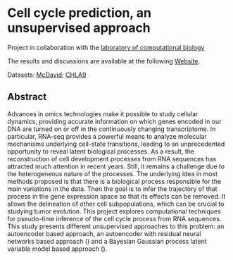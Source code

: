 # Cell cycle prediction, an unsupervised approach

Project in collaboration with the [laboratory of computational biology](https://www.epfl.ch/labs/naef-lab/)

The results and discussions are available at the following [Website](https://lucarossi9.github.io/statistical_computation_4_website/).

Datasets:  [McDavid](https://journals.plos.org/ploscompbiol/article?id=10.1371/journal.pcbi.1003696#s4); [CHLA9](https://www.ncbi.nlm.nih.gov/geo/query/acc.cgi?acc=GSE146221)

## Abstract

Advances in omics technologies make it possible to study cellular dynamics, providing accurate information on which genes encoded in our DNA are turned on or off in the continuously changing transcriptome. In particular, RNA-seq provides a powerful means to analyze molecular mechanisms underlying cell-state transitions, leading to an unprecedented opportunity to reveal latent biological processes. As a result, the reconstruction of cell development processes from RNA sequences has attracted much attention in recent years. Still, it remains a challenge due to the heterogeneous nature of the processes. The underlying idea in most methods proposed is that there is a biological process responsible for the main variations in the data. Then the goal is to infer the trajectory of that process in the gene expression space so that its effects can be removed. It allows the delineation of other cell subpopulations, which can be crucial to studying tumor evolution. This project explores computational techniques for pseudo-time inference of the cell cycle process from RNA sequences. This study presents different unsupervised approaches to this problem: an autoencoder based approach, an autoencoder with residual neural networks based approach () and a Bayesian Gaussian process latent variable model based approach ().
